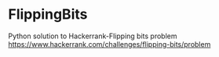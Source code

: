 # FlippingBits
Python solution to Hackerrank-Flipping bits problem
https://www.hackerrank.com/challenges/flipping-bits/problem
